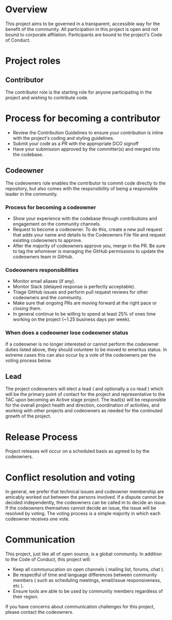 # Overview

This project aims to be governed in a transparent, accessible way for the benefit of the community. All participation in this project is open and not bound to corporate affilation. Participants are bound to the project's Code of Conduct.

# Project roles

## Contributor

The contributor role is the starting role for anyone participating in the project and wishing to contribute code.

# Process for becoming a contributor

* Review the Contribution Guidelines to ensure your contribution is inline with the project's coding and styling guidelines.
* Submit your code as a PR with the appropriate DCO signoff
* Have your submission approved by the committer(s) and merged into the codebase.

## Codeowner

The codeowners role enables the contributor to commit code directly to the repository, but also comes with the responsibility of being a responsible leader in the community.

### Process for becoming a codeowner

* Show your experience with the codebase through contributions and engagement on the community channels.
* Request to become a codeowner. To do this, create a new pull request that adds your name and details to the Codeowners File file and request existing codeowners to approve.
* After the majority of codeowners approve you, merge in the PR. Be sure to tag the whomever is managing the GitHub permissions to update the codeowners team in GitHub.

### Codeowners responsibilities

* Monitor email aliases (if any).
* Monitor Slack (delayed response is perfectly acceptable).
* Triage GitHub issues and perform pull request reviews for other codeowners and the community.
* Make sure that ongoing PRs are moving forward at the right pace or closing them.
* In general continue to be willing to spend at least 25% of ones time working on the project (~1.25 business days per week).

### When does a codeowner lose codeowner status

If a codeowner is no longer interested or cannot perform the codeowner duties listed above, they
should volunteer to be moved to emeritus status. In extreme cases this can also occur by a vote of
the codeowners per the voting process below.

## Lead

The project codeowners will elect a lead ( and optionally a co-lead ) which will be the primary point of contact for the project and representative to the TAC upon becoming an Active stage project. The lead(s) will be responsible for the overall project health and direction, coordination of activities, and working with other projects and codeowners as needed for the continuted growth of the project.

# Release Process

Project releases will occur on a scheduled basis as agreed to by the codeowners.

# Conflict resolution and voting

In general, we prefer that technical issues and codeowner membership are amicably worked out
between the persons involved. If a dispute cannot be decided independently, the codeowners can be
called in to decide an issue. If the codeowners themselves cannot decide an issue, the issue will
be resolved by voting. The voting process is a simple majority in which each codeowner receives one vote.

# Communication

This project, just like all of open source, is a global community. In addition to the Code of Conduct, this project will:

* Keep all communucation on open channels ( mailing list, forums, chat ).
* Be respectful of time and language differences between community members ( such as scheduling meetings, email/issue responsiveness, etc ).
* Ensure tools are able to be used by community members regardless of their region.

If you have concerns about communication challenges for this project, please contact the codeowners.

[Code of Conduct]: CODE_OF_CONDUCT.md
[Codeowners File]: CODEOWNERS.csv
[Contribution Guidelines]: CONTRIBUTING.md
